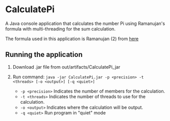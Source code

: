 # CalculatePi
A Java console application that calculates the number Pi using Ramanujan's formula with multi-threading for the sum calculation.

The formula used in this application is Ramanujan (2) from [here](https://keisan.casio.com/exec/system/1355104874 "Ramanujan Calculator")

## Running the application
1. Download .jar file from out/artifacts/CalculatePi_jar

2. Run command: ```java -jar CalculatePi.jar -p <precision> -t <threads> [-o <output>] [-q <quiet>]```
    * ```-p <precision>``` Indicates the number of members for the calculation.
    * ```-t <threads>``` Indicates the number of threads to use for the calculation.
    * ```-o <output>``` Indicates where the calculation will be output.
    * ```-q <quiet>``` Run program in "quiet" mode

